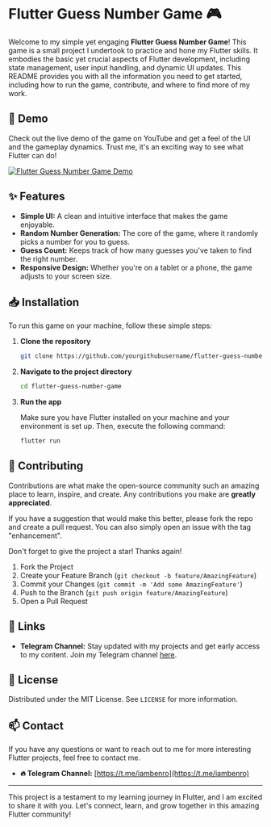 # Flutter Guess Number Game 🎮

Welcome to my simple yet engaging **Flutter Guess Number Game**! This game is a small project I undertook to practice and hone my Flutter skills. It embodies the basic yet crucial aspects of Flutter development, including state management, user input handling, and dynamic UI updates. This README provides you with all the information you need to get started, including how to run the game, contribute, and where to find more of my work.

## 🚀 Demo

Check out the live demo of the game on YouTube and get a feel of the UI and the gameplay dynamics. Trust me, it's an exciting way to see what Flutter can do!

[![Flutter Guess Number Game Demo](https://img.youtube.com/vi/mTg5L6271uc/0.jpg)](https://youtu.be/mTg5L6271uc?si=lBV4R_rBd87QZTfC)

## ✨ Features

- **Simple UI:** A clean and intuitive interface that makes the game enjoyable.
- **Random Number Generation:** The core of the game, where it randomly picks a number for you to guess.
- **Guess Count:** Keeps track of how many guesses you've taken to find the right number.
- **Responsive Design:** Whether you're on a tablet or a phone, the game adjusts to your screen size.

## 📥 Installation

To run this game on your machine, follow these simple steps:

1. **Clone the repository**

   ```sh
   git clone https://github.com/yourgithubusername/flutter-guess-number-game.git
   ```

2. **Navigate to the project directory**

   ```sh
   cd flutter-guess-number-game
   ```

3. **Run the app**

   Make sure you have Flutter installed on your machine and your environment is set up. Then, execute the following command:

   ```sh
   flutter run
   ```

## 🤝 Contributing

Contributions are what make the open-source community such an amazing place to learn, inspire, and create. Any contributions you make are **greatly appreciated**.

If you have a suggestion that would make this better, please fork the repo and create a pull request. You can also simply open an issue with the tag "enhancement".

Don't forget to give the project a star! Thanks again!

1. Fork the Project
2. Create your Feature Branch (`git checkout -b feature/AmazingFeature`)
3. Commit your Changes (`git commit -m 'Add some AmazingFeature'`)
4. Push to the Branch (`git push origin feature/AmazingFeature`)
5. Open a Pull Request

## 🔗 Links

- **Telegram Channel:** Stay updated with my projects and get early access to my content. Join my Telegram channel [here](https://t.me/iambenro).

## 📝 License

Distributed under the MIT License. See `LICENSE` for more information.

## 📫 Contact

If you have any questions or want to reach out to me for more interesting Flutter projects, feel free to contact me.

- **🔥 Telegram Channel:** [https://t.me/iambenro](https://t.me/iambenro)

---

This project is a testament to my learning journey in Flutter, and I am excited to share it with you. Let's connect, learn, and grow together in this amazing Flutter community!
